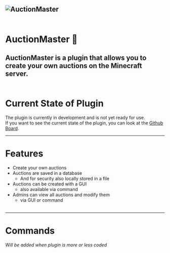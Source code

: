 ![AuctionMaster](https://cdn.upload.systems/uploads/vsr7ycbh.jpg)
<br><br>
---
# AuctionMaster 🏦
AuctionMaster is a plugin that allows you 
to create your own auctions on the Minecraft server.
<br><br>
---
# Current State of Plugin
The plugin is currently in development and is not yet ready for use.
<br>
If you want to see the current state of the plugin, you can look at the [Github Board](https://github.com/cancel-cloud/AuctionMaster/projects?query=is%3Aopen).

---
# Features
- Create your own auctions
- Auctions are saved in a database
  - And for security also locally stored in a file
- Auctions can be created with a GUI
  - also available via command
- Admins can view all auctions and modify them
  - via GUI or command
<br><br>
---
# Commands
 *Will be added when plugin is more or less coded*
